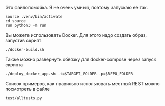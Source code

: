 Это файлопомойка. Я не очень умный, поэтому запускаю её так.
```
source .venv/bin/activate
cd source
run python3 -m run
```

Вы можете использовать Docker.
Для этого надо создать образ, запустив скрипт
```
./docker-build.sh
```

Также можно развернуть обвязку для docker-compose через запуск скрипта
```
./deploy_docker_app.sh -t=$TARGET_FOLDER -p=$REPO_FOLDER
```

Список примеров, как правильно использовать местный REST можно посмотреть в файле
```
test/alltests.py
```

